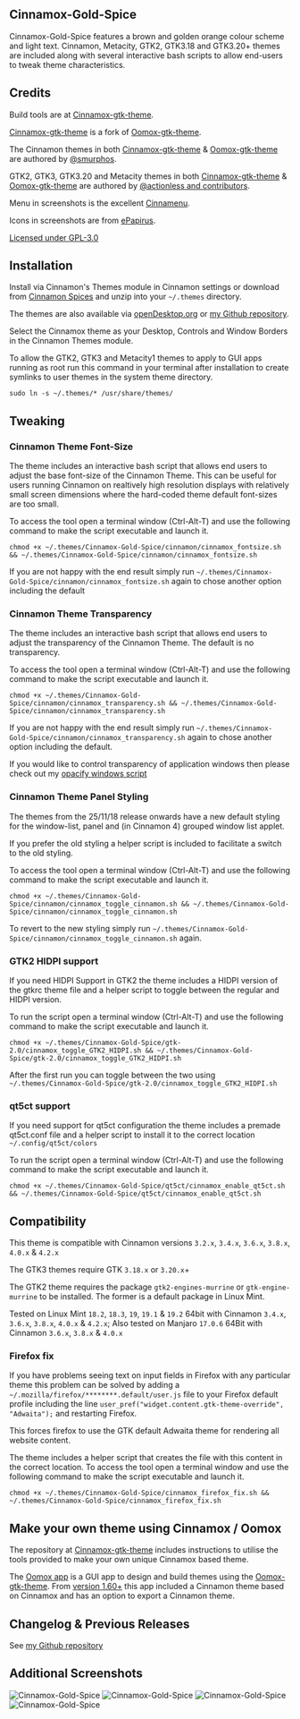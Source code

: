 ## Cinnamox-Gold-Spice

Cinnamox-Gold-Spice features a brown and golden orange colour scheme and light text. Cinnamon, Metacity, GTK2, GTK3.18 and GTK3.20+ themes are included along with several interactive bash scripts to allow end-users to tweak theme characteristics.

## Credits

Build tools are at [Cinnamox-gtk-theme](https://github.com/smurphos/cinnamox-gtk-theme).

[Cinnamox-gtk-theme](https://github.com/smurphos/cinnamox-gtk-theme) is a fork of [Oomox-gtk-theme](https://github.com/themix-project/oomox-gtk-theme).

The Cinnamon themes in both [Cinnamox-gtk-theme](https://github.com/smurphos/cinnamox-gtk-theme) & [Oomox-gtk-theme](https://github.com/themix-project/oomox-gtk-theme) are authored by [@smurphos](https://github.com/smurphos).

GTK2, GTK3, GTK3.20 and Metacity themes in both [Cinnamox-gtk-theme](https://github.com/smurphos/cinnamox-gtk-theme) & [Oomox-gtk-theme](https://github.com/themix-project/oomox-gtk-theme) are authored by [@actionless and contributors](https://github.com/themix-project/oomox-gtk-theme/graphs/contributors).

Menu in screenshots is the excellent [Cinnamenu](https://cinnamon-spices.linuxmint.com/applets/view/282).

Icons in screenshots are from [ePapirus](https://github.com/PapirusDevelopmentTeam/papirus-icon-theme/tree/master/ePapirus).

[Licensed under GPL-3.0](https://github.com/smurphos/cinnamox-gtk-theme/blob/master/LICENSE)

## Installation

Install via Cinnamon's Themes module in Cinnamon settings or download from [Cinnamon Spices](https://cinnamon-spices.linuxmint.com/themes) and unzip into your `~/.themes` directory.

The themes are also available via [openDesktop.org](https://www.opendesktop.org/member/491875/) or [my Github repository](https://github.com/smurphos/cinnamox_themes/releases).

Select the Cinnamox theme as your Desktop, Controls and Window Borders in the Cinnamon Themes module.

To allow the GTK2, GTK3 and Metacity1 themes to apply to GUI apps running as root run this command in your terminal after installation to create symlinks to user themes in the system theme directory.

`sudo ln -s ~/.themes/* /usr/share/themes/`

## Tweaking

### Cinnamon Theme Font-Size

The theme includes an interactive bash script that allows end users to adjust the base font-size of the Cinnamon Theme. This can be useful for users running Cinnamon on realtively high resolution displays with relatively small screen dimensions where the hard-coded theme default font-sizes are too small.

To access the tool open a terminal window (Ctrl-Alt-T) and use the following command to make the script executable and launch it. 

`chmod +x ~/.themes/Cinnamox-Gold-Spice/cinnamon/cinnamox_fontsize.sh && ~/.themes/Cinnamox-Gold-Spice/cinnamon/cinnamox_fontsize.sh`

If you are not happy with the end result simply run `~/.themes/Cinnamox-Gold-Spice/cinnamon/cinnamox_fontsize.sh` again to chose another option including the default

### Cinnamon Theme Transparency

The theme includes an interactive bash script that allows end users to adjust the transparency of the Cinnamon Theme. The default is no transparency.

To access the tool open a terminal window (Ctrl-Alt-T) and use the following command to make the script executable and launch it. 

`chmod +x ~/.themes/Cinnamox-Gold-Spice/cinnamon/cinnamox_transparency.sh && ~/.themes/Cinnamox-Gold-Spice/cinnamon/cinnamox_transparency.sh`

If you are not happy with the end result simply run `~/.themes/Cinnamox-Gold-Spice/cinnamon/cinnamox_transparency.sh` again to chose another option including the default.

If you would like to control transparency of application windows then please check out my [opacify windows script](https://github.com/smurphos/nemo_actions_and_cinnamon_scripts#opacify-windows)

### Cinnamon Theme Panel Styling

The themes from the 25/11/18 release onwards have a new default styling for the window-list, panel and (in Cinnamon 4) grouped window list applet.

If you prefer the old styling a helper script is included to facilitate a switch to the old styling.

To access the tool open a terminal window (Ctrl-Alt-T) and use the following command to make the script executable and launch it. 

`chmod +x ~/.themes/Cinnamox-Gold-Spice/cinnamon/cinnamox_toggle_cinnamon.sh && ~/.themes/Cinnamox-Gold-Spice/cinnamon/cinnamox_toggle_cinnamon.sh`

To revert to the new styling simply run `~/.themes/Cinnamox-Gold-Spice/cinnamon/cinnamox_toggle_cinnamon.sh` again.

### GTK2 HIDPI support

If you need HIDPI Support in GTK2 the theme includes a HIDPI version of the gtkrc theme file and a helper script to toggle between the regular and HIDPI version.

To run the script open a terminal window (Ctrl-Alt-T) and use the following command to make the script executable and launch it. 

`chmod +x ~/.themes/Cinnamox-Gold-Spice/gtk-2.0/cinnamox_toggle_GTK2_HIDPI.sh && ~/.themes/Cinnamox-Gold-Spice/gtk-2.0/cinnamox_toggle_GTK2_HIDPI.sh`

After the first run you can toggle between the two using `~/.themes/Cinnamox-Gold-Spice/gtk-2.0/cinnamox_toggle_GTK2_HIDPI.sh`

### qt5ct support

If you need support for qt5ct configuration the theme includes a premade qt5ct.conf file and a helper script to install it to the correct location `~/.config/qt5ct/colors`

To run the script open a terminal window (Ctrl-Alt-T) and use the following command to make the script executable and launch it. 

`chmod +x ~/.themes/Cinnamox-Gold-Spice/qt5ct/cinnamox_enable_qt5ct.sh && ~/.themes/Cinnamox-Gold-Spice/qt5ct/cinnamox_enable_qt5ct.sh`

## Compatibility

This theme is compatible with Cinnamon versions `3.2.x`, `3.4.x`, `3.6.x`, `3.8.x`, `4.0.x` & `4.2.x`

The GTK3 themes require GTK `3.18.x` or `3.20.x`+

The GTK2 theme requires the package `gtk2-engines-murrine` or `gtk-engine-murrine` to be installed. The former is a default package in Linux Mint.

Tested on Linux Mint `18.2`, `18.3`, `19`, `19.1` & `19.2` 64bit with Cinnamon `3.4.x`, `3.6.x`, `3.8.x`, `4.0.x` & `4.2.x`; Also tested on Manjaro `17.0.6` 64Bit with Cinnamon `3.6.x`, `3.8.x` & `4.0.x`

### Firefox fix

If you have problems seeing text on input fields in Firefox with any particular theme this problem can be solved by adding a `~/.mozilla/firefox/********.default/user.js` file to your Firefox default profile including the line `user_pref("widget.content.gtk-theme-override", "Adwaita");` and restarting Firefox.

This forces firefox to use the GTK default Adwaita theme for rendering all website content.

The theme includes a helper script that creates the file with this content in the correct location. To access the tool open a terminal window and use the following command to make the script executable and launch it.

`chmod +x ~/.themes/Cinnamox-Gold-Spice/cinnamox_firefox_fix.sh && ~/.themes/Cinnamox-Gold-Spice/cinnamox_firefox_fix.sh`

## Make your own theme using Cinnamox / Oomox

The repository at [Cinnamox-gtk-theme](https://github.com/smurphos/cinnamox-gtk-theme) includes instructions to utilise the tools provided to make your own unique Cinnamox based theme.

The [Oomox app](https://github.com/themix-project/oomox) is a GUI app to design and build themes using the [Oomox-gtk-theme](https://github.com/themix-project/oomox-gtk-theme). From [version 1.60+](https://github.com/themix-project/oomox/releases) this app included a Cinnamon theme based on Cinnamox and has an option to export a Cinnamon theme. 

## Changelog & Previous Releases

See [my Github repository](https://github.com/smurphos/cinnamox_themes/releases)

## Additional Screenshots

![Cinnamox-Gold-Spice](https://github.com/smurphos/cinnamox_themes/raw/master/Screenshots/Gold-Spice-menu.png "Cinnamox-Gold-Spice")
![Cinnamox-Gold-Spice](https://github.com/smurphos/cinnamox_themes/raw/master/Screenshots/Gold-Spice-calendar.png "Cinnamox-Gold-Spice")
![Cinnamox-Gold-Spice](https://github.com/smurphos/cinnamox_themes/raw/master/Screenshots/Gold-Spice-GTK.png  "Cinnamox-Gold-Spice")
![Cinnamox-Gold-Spice](https://github.com/smurphos/cinnamox_themes/raw/master/Screenshots/Gold-Spice-trans.png  "Cinnamox-Gold-Spice")
